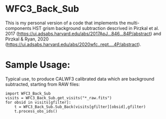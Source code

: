 # WFC3_Back_Sub
This is my personal version of a code that implements the multi-components HST grism background subtraction descrived in  Pirzkal et al. 2017 (https://ui.adsabs.harvard.edu/abs/2017ApJ...846...84P/abstract) and Pirzkal & Ryan, 2020 (https://ui.adsabs.harvard.edu/abs/2020wfc..rept....4P/abstract).

# Sample Usage: #
Typical use, to produce CALWF3 calibrated data which are background subtracted, starting from RAW files:
```
import WFC3_Back_Sub
visits = WFC3_Back_Sub.get_visits("*_raw.fits")
for obsid in visits[gfilter]:
	t = WFC3_Back_Sub.Sub_Back(visits[gfilter][obsid],gfilter)
	t.process_obs_ids()
```